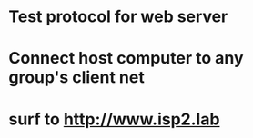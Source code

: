 Test protocol for web server
============================

# Connect host computer to any group's client net
# surf to http://www.isp2.lab

